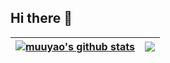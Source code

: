 ## Hi there 👋


| <a href="https://github.com/muuyao"><img align="center" src="https://github-readme-stats.vercel.app/api?username=muuyao&show_icons=true&include_all_commits=true&theme=buefy&hide_border=true" alt="muuyao's github stats" /></a> | <a href="https://github.com/muuyao"><img align="center" src="https://github-readme-stats.vercel.app/api/top-langs/?username=muuyao&layout=compact&theme=buefy&hide_border=true" /></a> |
| ------------- | ------------- |

<!--
**muuyao/muuyao** is a ✨ _special_ ✨ repository because its `README.md` (this file) appears on your GitHub profile.

Here are some ideas to get you started:

- 🔭 I’m currently working on ...
- 🌱 I’m currently learning ...
- 👯 I’m looking to collaborate on ...
- 🤔 I’m looking for help with ...
- 💬 Ask me about ...
- 📫 How to reach me: ...
- 😄 Pronouns: ...
- ⚡ Fun fact: ...
-->
